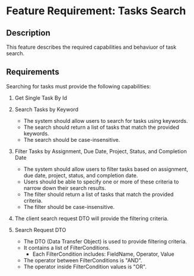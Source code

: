 # Feature Requirement: Tasks Search

## Description
This feature describes the required capabilities and behaviuor of task search.

## Requirements  
Searching for tasks must provide the following capabilities:  
1. Get Single Task By Id

2. Search Tasks by Keyword

    - The system should allow users to search for tasks using keywords.
    - The search should return a list of tasks that match the provided keywords.
    - The search should be case-insensitive.

3. Filter Tasks by Assignment, Due Date, Project, Status, and Completion Date

    - The system should allow users to filter tasks based on assignment, due date, project, status, and completion date.
    - Users should be able to specify one or more of these criteria to narrow down their search results.
    - The filter should return a list of tasks that match the provided criteria.
    - The filter should be case-insensitive.

4. The client search request DTO will provide the filtering criteria.

5. Search Request DTO

    - The DTO (Data Transfer Object) is used to provide filtering criteria.
    - It contains a list of FilterConditions.
        * Each FilterCondition includes:
        FieldName, Operator, Value
    - The operator between FilterConditions is "AND".
    - The operator inside FilterCondition values is "OR".
